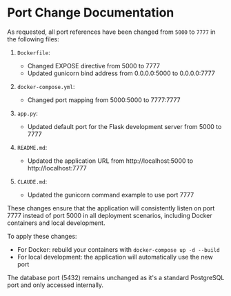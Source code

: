 # Port Change Documentation

As requested, all port references have been changed from `5000` to `7777` in the following files:

1. `Dockerfile`:
   - Changed EXPOSE directive from 5000 to 7777
   - Updated gunicorn bind address from 0.0.0.0:5000 to 0.0.0.0:7777

2. `docker-compose.yml`:
   - Changed port mapping from 5000:5000 to 7777:7777

3. `app.py`:
   - Updated default port for the Flask development server from 5000 to 7777

4. `README.md`:
   - Updated the application URL from http://localhost:5000 to http://localhost:7777

5. `CLAUDE.md`:
   - Updated the gunicorn command example to use port 7777

These changes ensure that the application will consistently listen on port 7777 instead of port 5000 in all deployment scenarios, including Docker containers and local development.

To apply these changes:
- For Docker: rebuild your containers with `docker-compose up -d --build`
- For local development: the application will automatically use the new port

The database port (5432) remains unchanged as it's a standard PostgreSQL port and only accessed internally.